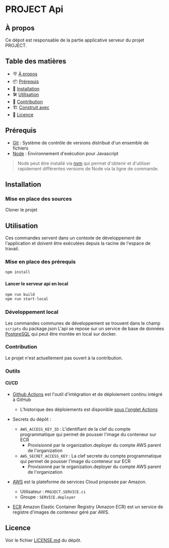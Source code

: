 <!-- VARIABLES
SERVICE
PROJECT
REPOSITORY
ORGANIZATION
-->

# PROJECT Api

## À propos

Ce dépot est responsable de la partie applicative serveur du projet PROJECT.

## Table des matières

- 🪧 [À propos](#à-propos)
- 📦 [Prérequis](#prérequis)
- 🚀 [Installation](#installation)
- 🛠️ [Utilisation](#utilisation)
- 🤝 [Contribution](#contribution)
- 🏗️ [Construit avec](#construit-avec)
- 📝 [Licence](#licence)

## Prérequis

- [Git](https://git-scm.com/) : Système de contrôle de versions distribué d'un ensemble de fichiers
- [Node](https://nodejs.org/) : Environnement d'exécution pour Javascript

> Node peut être installé via [nvm](https://github.com/nvm-sh/nvm) qui permet d'obtenir et d'utiliser rapidement différentes versions de Node via la ligne de commande.

## Installation

### Mise en place des sources

Cloner le projet

## Utilisation

Ces commandes servent dans un contexte de développement de l'application et doivent être exécutées depuis la racine de l'espace de travail.

### Mise en place des prérequis

```bash
npm install
```

#### Lancer le serveur api en local

```bash
npm run build
npm run start-local
```

### Développement local

Les commandes communes de développement se trouvent dans le champ `scripts` du package.json
L'api se repose sur un service de base de données [PostgreSQL](https://www.postgresql.org/) qui peut être montée en local sur docker.

### Contribution

Le projet n'est actuellement pas ouvert à la contribution.

### Outils
#### CI/CD

- [Github Actions](https://docs.github.com/en/actions) est l'outil d'intégration et de déploiement continu intégré à GitHub
    - L'historique des déploiements est disponible [sous l'onglet Actions](https://github.com/ORGANIZATION/REPOSITORY/actions/)
  
- Secrets du dépôt :
    - `AWS_ACCESS_KEY_ID` : L'identifiant de la clef du compte programmatique qui permet de pousser l'image du conteneur sur ECR
      - Provisionné par le organization.deployer du compte AWS parent de l'organization
    - `AWS_SECRET_ACCESS_KEY` : La clef secrete du compte programmatique qui permet de pousser l'image du conteneur sur ECR
        - Provisionné par le organization.deployer du compte AWS parent de l'organization

- [AWS](https://aws.amazon.com/) est la plateforme de services Cloud proposée par Amazon.
    - Utilisateur : `PROJECT.SERVICE.ci`
    - Groupe : `SERVICE.deployer`
  
- [ECR](https://docs.aws.amazon.com/AmazonECR/latest/userguide/what-is-ecr.html) Amazon Elastic Container Registry (Amazon ECR) est un service de registre d'images de conteneur géré par AWS.


## Licence

Voir le fichier [LICENSE.md](./LICENSE.md) du dépôt.
